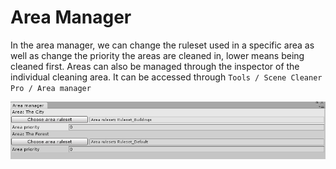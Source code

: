 # Area Manager

In the area manager, we can change the ruleset used in a specific area as well as change the priority the areas are cleaned in, lower means being cleaned first. Areas can also be managed through the inspector of the individual cleaning area. It can be accessed through `Tools / Scene Cleaner Pro / Area manager`

![](Assets/AreaManager.png)
